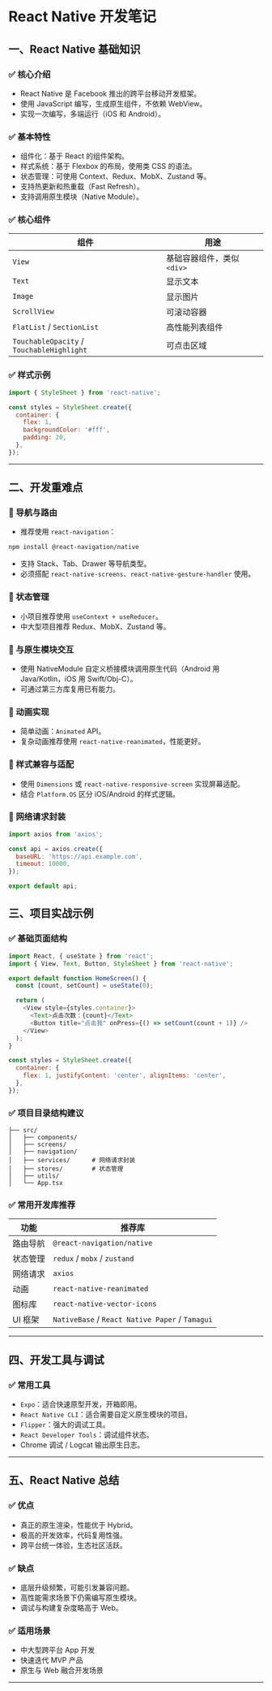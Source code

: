 # React Native 开发笔记

## 一、React Native 基础知识

### ✅ 核心介绍
- React Native 是 Facebook 推出的跨平台移动开发框架。
- 使用 JavaScript 编写，生成原生组件，不依赖 WebView。
- 实现一次编写，多端运行（iOS 和 Android）。

### ✅ 基本特性
- 组件化：基于 React 的组件架构。
- 样式系统：基于 Flexbox 的布局，使用类 CSS 的语法。
- 状态管理：可使用 Context、Redux、MobX、Zustand 等。
- 支持热更新和热重载（Fast Refresh）。
- 支持调用原生模块（Native Module）。

### ✅ 核心组件
| 组件 | 用途 |
|------|------|
| `View` | 基础容器组件，类似 `<div>` |
| `Text` | 显示文本 |
| `Image` | 显示图片 |
| `ScrollView` | 可滚动容器 |
| `FlatList` / `SectionList` | 高性能列表组件 |
| `TouchableOpacity` / `TouchableHighlight` | 可点击区域 |

### ✅ 样式示例
```js
import { StyleSheet } from 'react-native';

const styles = StyleSheet.create({
  container: {
    flex: 1,
    backgroundColor: '#fff',
    padding: 20,
  },
});
```

---

## 二、开发重难点

### 📌 导航与路由
- 推荐使用 `react-navigation`：
```bash
npm install @react-navigation/native
```
- 支持 Stack、Tab、Drawer 等导航类型。
- 必须搭配 `react-native-screens`、`react-native-gesture-handler` 使用。

### 📌 状态管理
- 小项目推荐使用 `useContext + useReducer`。
- 中大型项目推荐 Redux、MobX、Zustand 等。

### 📌 与原生模块交互
- 使用 NativeModule 自定义桥接模块调用原生代码（Android 用 Java/Kotlin，iOS 用 Swift/Obj-C）。
- 可通过第三方库复用已有能力。

### 📌 动画实现
- 简单动画：`Animated` API。
- 复杂动画推荐使用 `react-native-reanimated`，性能更好。

### 📌 样式兼容与适配
- 使用 `Dimensions` 或 `react-native-responsive-screen` 实现屏幕适配。
- 结合 `Platform.OS` 区分 iOS/Android 的样式逻辑。

### 📌 网络请求封装
```js
import axios from 'axios';

const api = axios.create({
  baseURL: 'https://api.example.com',
  timeout: 10000,
});

export default api;
```


## 三、项目实战示例

### ✅ 基础页面结构
```js
import React, { useState } from 'react';
import { View, Text, Button, StyleSheet } from 'react-native';

export default function HomeScreen() {
  const [count, setCount] = useState(0);

  return (
    <View style={styles.container}>
      <Text>点击次数：{count}</Text>
      <Button title="点击我" onPress={() => setCount(count + 1)} />
    </View>
  );
}

const styles = StyleSheet.create({
  container: {
    flex: 1, justifyContent: 'center', alignItems: 'center',
  },
});
```

### ✅ 项目目录结构建议
```
├── src/
│   ├── components/
│   ├── screens/
│   ├── navigation/
│   ├── services/      # 网络请求封装
│   ├── stores/        # 状态管理
│   ├── utils/
│   └── App.tsx
```

### ✅ 常用开发库推荐
| 功能 | 推荐库 |
|------|--------|
| 路由导航 | `@react-navigation/native` |
| 状态管理 | `redux` / `mobx` / `zustand` |
| 网络请求 | `axios` |
| 动画 | `react-native-reanimated` |
| 图标库 | `react-native-vector-icons` |
| UI 框架 | `NativeBase` / `React Native Paper` / `Tamagui` |

---

## 四、开发工具与调试

### ✅ 常用工具
- `Expo`：适合快速原型开发，开箱即用。
- `React Native CLI`：适合需要自定义原生模块的项目。
- `Flipper`：强大的调试工具。
- `React Developer Tools`：调试组件状态。
- Chrome 调试 / Logcat 输出原生日志。

---

## 五、React Native 总结

### ✅ 优点
- 真正的原生渲染，性能优于 Hybrid。
- 极高的开发效率，代码复用性强。
- 跨平台统一体验，生态社区活跃。

### ✅ 缺点
- 底层升级频繁，可能引发兼容问题。
- 高性能需求场景下仍需编写原生模块。
- 调试与构建复杂度略高于 Web。

### ✅ 适用场景
- 中大型跨平台 App 开发
- 快速迭代 MVP 产品
- 原生与 Web 融合开发场景

---
